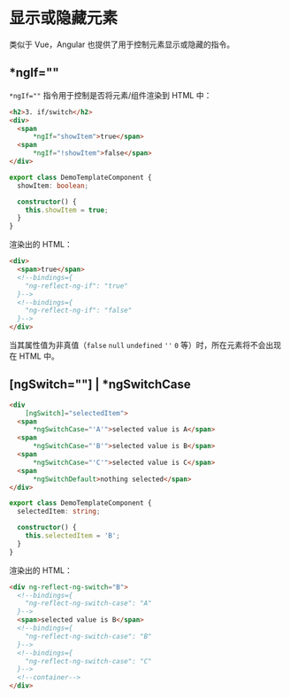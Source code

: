 # 显示或隐藏元素

类似于 Vue，Angular 也提供了用于控制元素显示或隐藏的指令。

## *ngIf=""

`*ngIf=""` 指令用于控制是否将元素/组件渲染到 HTML 中：

```html
<h2>3. if/switch</h2>
<div>
  <span
      *ngIf="showItem">true</span>
  <span
      *ngIf="!showItem">false</span>
</div>
```

```ts
export class DemoTemplateComponent {
  showItem: boolean;

  constructor() {
    this.showItem = true;
  }
}
```

渲染出的 HTML：

```html
<div>
  <span>true</span>
  <!--bindings={
    "ng-reflect-ng-if": "true"
  }-->
  <!--bindings={
    "ng-reflect-ng-if": "false"
  }-->
</div>
```

当其属性值为非真值（`false` `null` `undefined` `''` `0` 等）时，所在元素将不会出现在 HTML 中。

## [ngSwitch=""] | *ngSwitchCase

```html
<div
    [ngSwitch]="selectedItem">
  <span
      *ngSwitchCase="'A'">selected value is A</span>
  <span
      *ngSwitchCase="'B'">selected value is B</span>
  <span
      *ngSwitchCase="'C'">selected value is C</span>
  <span
      *ngSwitchDefault>nothing selected</span>
</div>
```

```ts
export class DemoTemplateComponent {
  selectedItem: string;

  constructor() {
    this.selectedItem = 'B';
  }
}
```

渲染出的 HTML：

```html
<div ng-reflect-ng-switch="B">
  <!--bindings={
    "ng-reflect-ng-switch-case": "A"
  }-->
  <span>selected value is B</span>
  <!--bindings={
    "ng-reflect-ng-switch-case": "B"
  }-->
  <!--bindings={
    "ng-reflect-ng-switch-case": "C"
  }-->
  <!--container-->
</div>
```
